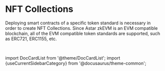 # NFT Collections

Deploying smart contracts of a specific token standard is necessary in order to create NFT Collections. Since Astar zkEVM is an EVM compatible blockchain, all of the EVM compatible token standards are supported, such as ERC721, ERC1155, etc. 

<br/>

import DocCardList from '@theme/DocCardList';
import {useCurrentSidebarCategory} from '@docusaurus/theme-common';

<DocCardList items={useCurrentSidebarCategory().items}/>